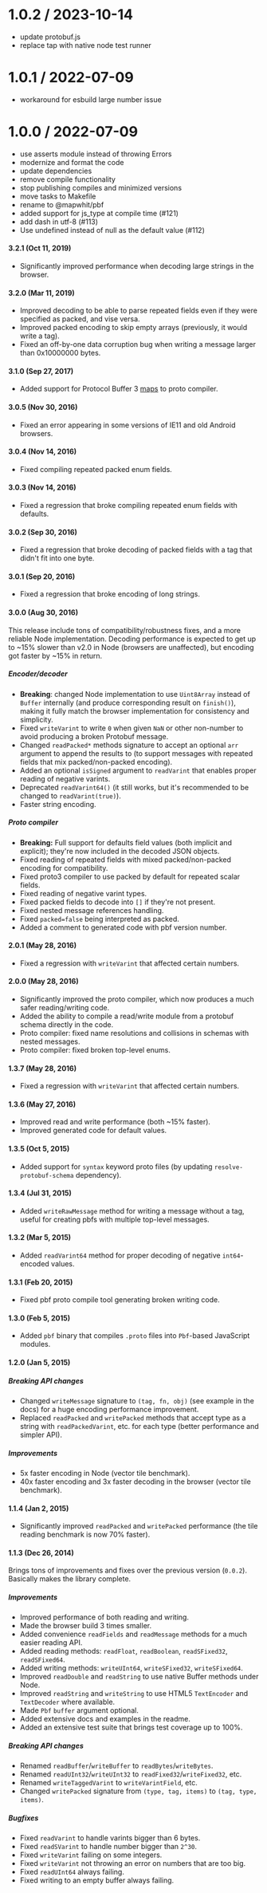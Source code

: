 
1.0.2 / 2023-10-14
==================

 * update protobuf.js
 * replace tap with native node test runner

1.0.1 / 2022-07-09
==================

 * workaround for esbuild large number issue

1.0.0 / 2022-07-09
==================

 * use asserts module instead of throwing Errors
 * modernize and format the code
 * update dependencies
 * remove compile functionality
 * stop publishing compiles and minimized versions
 * move tasks to Makefile
 * rename to @mapwhit/pbf
 * added support for js_type at compile time (#121)
 * add dash in utf-8 (#113)
 * Use undefined instead of null as the default value (#112)

#### 3.2.1 (Oct 11, 2019)

- Significantly improved performance when decoding large strings in the browser.

#### 3.2.0 (Mar 11, 2019)

- Improved decoding to be able to parse repeated fields even if they were specified as packed, and vise versa.
- Improved packed encoding to skip empty arrays (previously, it would write a tag).
- Fixed an off-by-one data corruption bug when writing a message larger than 0x10000000 bytes.

#### 3.1.0 (Sep 27, 2017)

- Added support for Protocol Buffer 3 [maps](https://developers.google.com/protocol-buffers/docs/proto3#maps) to proto compiler.

#### 3.0.5 (Nov 30, 2016)

- Fixed an error appearing in some versions of IE11 and old Android browsers.

#### 3.0.4 (Nov 14, 2016)

- Fixed compiling repeated packed enum fields.

#### 3.0.3 (Nov 14, 2016)

- Fixed a regression that broke compiling repeated enum fields with defaults.

#### 3.0.2 (Sep 30, 2016)

- Fixed a regression that broke decoding of packed fields with a tag that didn't fit into one byte.

#### 3.0.1 (Sep 20, 2016)

- Fixed a regression that broke encoding of long strings.

#### 3.0.0 (Aug 30, 2016)

This release include tons of compatibility/robustness fixes, and a more reliable Node implementation. Decoding performance is expected to get up to ~15% slower than v2.0 in Node (browsers are unaffected), but encoding got faster by ~15% in return.

##### Encoder/decoder

- **Breaking**: changed Node implementation to use `Uint8Array` instead of `Buffer` internally (and produce corresponding result on `finish()`), making it fully match the browser implementation for consistency and simplicity.
- Fixed `writeVarint` to write `0` when given `NaN` or other non-number to avoid producing a broken Protobuf message.
- Changed `readPacked*` methods signature to accept an optional `arr` argument to append the results to (to support messages with repeated fields that mix packed/non-packed encoding).
- Added an optional `isSigned` argument to `readVarint` that enables proper reading of negative varints.
- Deprecated `readVarint64()` (it still works, but it's recommended to be changed to `readVarint(true)`).
- Faster string encoding.

##### Proto compiler

- **Breaking:** Full support for defaults field values (both implicit and explicit); they're now included in the decoded JSON objects.
- Fixed reading of repeated fields with mixed packed/non-packed encoding for compatibility.
- Fixed proto3 compiler to use packed by default for repeated scalar fields.
- Fixed reading of negative varint types.
- Fixed packed fields to decode into `[]` if they're not present.
- Fixed nested message references handling.
- Fixed `packed=false` being interpreted as packed.
- Added a comment to generated code with pbf version number.

#### 2.0.1 (May 28, 2016)

- Fixed a regression with `writeVarint` that affected certain numbers.

#### 2.0.0 (May 28, 2016)

- Significantly improved the proto compiler, which now produces a much safer reading/writing code.
- Added the ability to compile a read/write module from a protobuf schema directly in the code.
- Proto compiler: fixed name resolutions and collisions in schemas with nested messages.
- Proto compiler: fixed broken top-level enums.

#### 1.3.7 (May 28, 2016)

- Fixed a regression with `writeVarint` that affected certain numbers.

#### 1.3.6 (May 27, 2016)

- Improved read and write performance (both ~15% faster).
- Improved generated code for default values.

#### 1.3.5 (Oct 5, 2015)

- Added support for `syntax` keyword proto files (by updating `resolve-protobuf-schema` dependency).

#### 1.3.4 (Jul 31, 2015)

- Added `writeRawMessage` method for writing a message without a tag, useful for creating pbfs with multiple top-level messages.

#### 1.3.2 (Mar 5, 2015)

- Added `readVarint64` method for proper decoding of negative `int64`-encoded values.

#### 1.3.1 (Feb 20, 2015)

- Fixed pbf proto compile tool generating broken writing code.

#### 1.3.0 (Feb 5, 2015)

- Added `pbf` binary that compiles `.proto` files into `Pbf`-based JavaScript modules.

#### 1.2.0 (Jan 5, 2015)

##### Breaking API changes

- Changed `writeMessage` signature to `(tag, fn, obj)` (see example in the docs)
  for a huge encoding performance improvement.
- Replaced `readPacked` and `writePacked` methods that accept type as a string
  with `readPackedVarint`, etc. for each type (better performance and simpler API).

##### Improvements

- 5x faster encoding in Node (vector tile benchmark).
- 40x faster encoding and 3x faster decoding in the browser (vector tile benchmark).

#### 1.1.4 (Jan 2, 2015)

- Significantly improved `readPacked` and `writePacked` performance (the tile reading benchmark is now 70% faster).

#### 1.1.3 (Dec 26, 2014)

Brings tons of improvements and fixes over the previous version (`0.0.2`).
Basically makes the library complete.

##### Improvements

- Improved performance of both reading and writing.
- Made the browser build 3 times smaller.
- Added convenience `readFields` and `readMessage` methods for a much easier reading API.
- Added reading methods: `readFloat`, `readBoolean`, `readSFixed32`, `readSFixed64`.
- Added writing methods: `writeUInt64`, `writeSFixed32`, `writeSFixed64`.
- Improved `readDouble` and `readString` to use native Buffer methods under Node.
- Improved `readString` and `writeString` to use HTML5 `TextEncoder` and `TextDecoder` where available.
- Made `Pbf` `buffer` argument optional.
- Added extensive docs and examples in the readme.
- Added an extensive test suite that brings test coverage up to 100%.

##### Breaking API changes

- Renamed `readBuffer`/`writeBuffer` to `readBytes`/`writeBytes`.
- Renamed `readUInt32`/`writeUInt32` to `readFixed32`/`writeFixed32`, etc.
- Renamed `writeTaggedVarint` to `writeVarintField`, etc.
- Changed `writePacked` signature from `(type, tag, items)` to `(tag, type, items)`.

##### Bugfixes

- Fixed `readVarint` to handle varints bigger than 6 bytes.
- Fixed `readSVarint` to handle number bigger than `2^30`.
- Fixed `writeVarint` failing on some integers.
- Fixed `writeVarint` not throwing an error on numbers that are too big.
- Fixed `readUInt64` always failing.
- Fixed writing to an empty buffer always failing.
